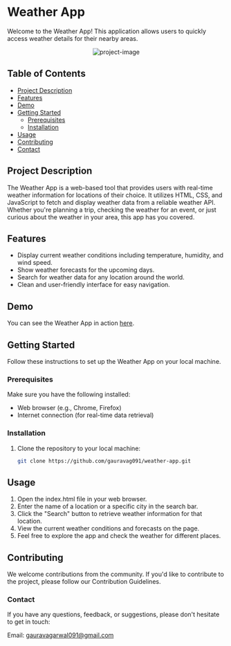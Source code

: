 # Weather App

Welcome to the Weather App! This application allows users to quickly access weather details for their nearby areas.

<p align="center"><img src="https://socialify.git.ci/gauravag091/weather-app/image?language=1&amp;owner=1&amp;name=1&amp;stargazers=1&amp;theme=Light" alt="project-image"></p>

## Table of Contents

- [Project Description](#project-description)
- [Features](#features)
- [Demo](#demo)
- [Getting Started](#getting-started)
  - [Prerequisites](#prerequisites)
  - [Installation](#installation)
- [Usage](#usage)
- [Contributing](#contributing)
- [Contact](#contact)

## Project Description

The Weather App is a web-based tool that provides users with real-time weather information for locations of their choice. It utilizes HTML, CSS, and JavaScript to fetch and display weather data from a reliable weather API. Whether you're planning a trip, checking the weather for an event, or just curious about the weather in your area, this app has you covered.

## Features

- Display current weather conditions including temperature, humidity, and wind speed.
- Show weather forecasts for the upcoming days.
- Search for weather data for any location around the world.
- Clean and user-friendly interface for easy navigation.

## Demo

You can see the Weather App in action [here]([link-to-demo](https://gauravag091.github.io/weather-app/)).

## Getting Started

Follow these instructions to set up the Weather App on your local machine.

### Prerequisites

Make sure you have the following installed:

- Web browser (e.g., Chrome, Firefox)
- Internet connection (for real-time data retrieval)

### Installation

1. Clone the repository to your local machine:

   ```bash
   git clone https://github.com/gauravag091/weather-app.git

## Usage
1. Open the index.html file in your web browser.
2. Enter the name of a location or a specific city in the search bar.
3. Click the "Search" button to retrieve weather information for that location.
4. View the current weather conditions and forecasts on the page.
5. Feel free to explore the app and check the weather for different places.

## Contributing
We welcome contributions from the community. If you'd like to contribute to the project, please follow our Contribution Guidelines.

### Contact
If you have any questions, feedback, or suggestions, please don't hesitate to get in touch:

Email: gauravagarwal091@gmail.com

